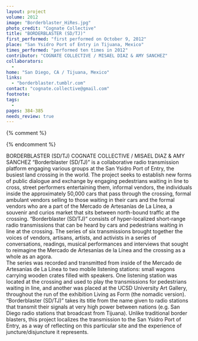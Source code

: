 ```yaml
---
layout: project
volume: 2012
image: "Borderblaster_HiRes.jpg"
photo_credit: "Cognate Collective"
title: "BORDERBLASTER (SD/TJ)"
first_performed: "first performed on October 9, 2012"
place: "San Ysidro Port of Entry in Tijuana, Mexico"
times_performed: "performed ten times in 2012"
contributor: "COGNATE COLLECTIVE / MISAEL DIAZ & AMY SANCHEZ"
collaborators: 
  - 
home: "San Diego, CA / Tijuana, Mexico"
links: 
  - "borderblaster.tumblr.com"
contact: "cognate.collective@gmail.com"
footnote: 
tags: 
  - 
pages: 384-385
needs_review: true
---
```


{% comment %} 

{% endcomment %}

 BORDERBLASTER (SD/TJ) 
 COGNATE COLLECTIVE / MISAEL DIAZ &amp; AMY SANCHEZ 
 “Borderblaster (SD/TJ)” is a collaborative radio transmission platform engaging various groups at the San Ysidro Port of Entry, the busiest land crossing in the world. The project seeks to establish new forms of public dialogue and exchange by engaging pedestrians waiting in line to cross, street performers entertaining them, informal vendors, the individuals inside the approximately 50,000 cars that pass through the crossing, formal ambulant vendors selling to those waiting in their cars and the formal vendors who are a part of the Mercado de Artesanías de La Línea, a souvenir and curios market that sits between north-bound traffic at the crossing. 
 “Borderblaster (SD/TJ)” consists of hyper-localized short-range radio transmissions that can be heard by cars and pedestrians waiting in line at the crossing. The series of six transmissions brought together the voices of vendors, artisans, artists, and activists in a series of conversations, readings, musical performances and interviews that sought to reimagine the Mercado de Artesanías de la Línea and the crossing as a whole as an agora.  
 The series was recorded and transmitted from inside of the Mercado de Artesanías de La Línea to two mobile listening stations: small wagons carrying wooden crates filled with speakers. One listening station was located at the crossing and used to play the transmissions for pedestrians waiting in line, and another was placed at the UCSD University Art Gallery, throughout the run of the exhibition Living as Form (the nomadic version). 
 “Borderblaster (SD/TJ)” takes its title from the name given to radio stations that transmit their signals at very high power between nations (e.g. San Diego radio stations that broadcast from Tijuana). Unlike traditional border blasters, this project localizes the transmission to the San Ysidro Port of Entry, as a way of reflecting on this particular site and the experience of juncture/disjuncture it represents. 
